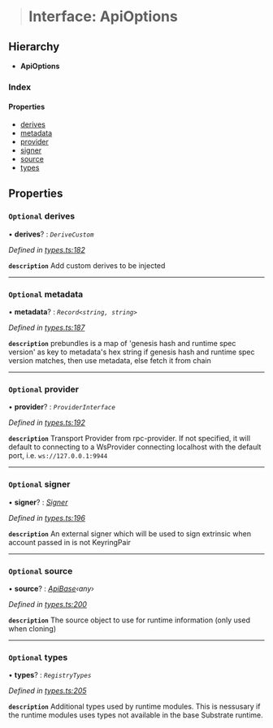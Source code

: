 > # Interface: ApiOptions

## Hierarchy

* **ApiOptions**

### Index

#### Properties

* [derives](_types_.apioptions.md#optional-derives)
* [metadata](_types_.apioptions.md#optional-metadata)
* [provider](_types_.apioptions.md#optional-provider)
* [signer](_types_.apioptions.md#optional-signer)
* [source](_types_.apioptions.md#optional-source)
* [types](_types_.apioptions.md#optional-types)

## Properties

### `Optional` derives

• **derives**? : *`DeriveCustom`*

*Defined in [types.ts:182](https://github.com/polkadot-js/api/blob/4bdbacb/packages/api/src/types.ts#L182)*

**`description`** Add custom derives to be injected

___

### `Optional` metadata

• **metadata**? : *`Record<string, string>`*

*Defined in [types.ts:187](https://github.com/polkadot-js/api/blob/4bdbacb/packages/api/src/types.ts#L187)*

**`description`** prebundles is a map of 'genesis hash and runtime spec version' as key to metadata's hex string
if genesis hash and runtime spec version matches, then use metadata, else fetch it from chain

___

### `Optional` provider

• **provider**? : *`ProviderInterface`*

*Defined in [types.ts:192](https://github.com/polkadot-js/api/blob/4bdbacb/packages/api/src/types.ts#L192)*

**`description`** Transport Provider from rpc-provider. If not specified, it will default to
connecting to a WsProvider connecting localhost with the default port, i.e. `ws://127.0.0.1:9944`

___

### `Optional` signer

• **signer**? : *[Signer](_types_.signer.md)*

*Defined in [types.ts:196](https://github.com/polkadot-js/api/blob/4bdbacb/packages/api/src/types.ts#L196)*

**`description`** An external signer which will be used to sign extrinsic when account passed in is not KeyringPair

___

### `Optional` source

• **source**? : *[ApiBase](../classes/_base_.apibase.md)‹*any*›*

*Defined in [types.ts:200](https://github.com/polkadot-js/api/blob/4bdbacb/packages/api/src/types.ts#L200)*

**`description`** The source object to use for runtime information (only used when cloning)

___

### `Optional` types

• **types**? : *`RegistryTypes`*

*Defined in [types.ts:205](https://github.com/polkadot-js/api/blob/4bdbacb/packages/api/src/types.ts#L205)*

**`description`** Additional types used by runtime modules. This is nessusary if the runtime modules
uses types not available in the base Substrate runtime.